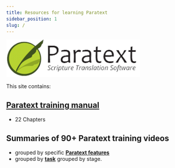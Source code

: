 ```yaml
---
title: Resources for learning Paratext 
sidebar_position: 1
slug: /
---
```


![](../../static/img/cropped-PT9-web-banner.png)  

This site contains:
## [**Paratext training manual**](Training-Manual/Overview)
   -  22 Chapters
   
## **Summaries** of 90+ Paratext training videos
   - grouped by specific [**Paratext features**](Video-summaries/00-list-of-features.md) 
   - grouped by [**task**](Video-summaries/00-list-of-videos.md) grouped by stage. 
